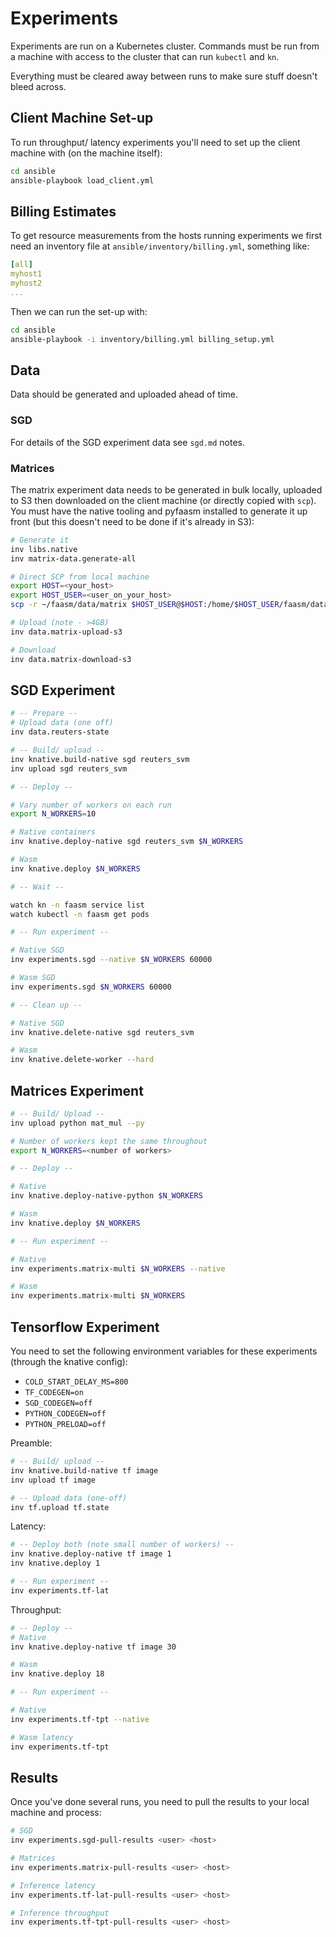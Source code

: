 # Experiments

Experiments are run on a Kubernetes cluster. Commands must be run from a machine with access to the cluster
that can run `kubectl` and `kn`.

Everything must be cleared away between runs to make sure stuff doesn't bleed across.

## Client Machine Set-up

To run throughput/ latency experiments you'll need to set up the client machine with (on the machine itself):

```bash
cd ansible
ansible-playbook load_client.yml
```

## Billing Estimates

To get resource measurements from the hosts running experiments we first need an inventory file at
`ansible/inventory/billing.yml`, something like:

```yaml
[all]
myhost1
myhost2
...
```

Then we can run the set-up with:

```bash
cd ansible
ansible-playbook -i inventory/billing.yml billing_setup.yml
```

## Data

Data should be generated and uploaded ahead of time.

### SGD

For details of the SGD experiment data see `sgd.md` notes.

### Matrices

The matrix experiment data needs to be generated in bulk locally, uploaded to S3 then downloaded on the client machine (or directly copied with `scp`). You must have the native tooling and pyfaasm installed to generate it up front (but
this doesn't need to be done if it's already in S3):

```bash
# Generate it
inv libs.native
inv matrix-data.generate-all

# Direct SCP from local machine
export HOST=<your_host>
export HOST_USER=<user_on_your_host>
scp -r ~/faasm/data/matrix $HOST_USER@$HOST:/home/$HOST_USER/faasm/data

# Upload (note - >4GB)
inv data.matrix-upload-s3

# Download
inv data.matrix-download-s3
```

## SGD Experiment

```bash
# -- Prepare --
# Upload data (one off)
inv data.reuters-state

# -- Build/ upload --
inv knative.build-native sgd reuters_svm
inv upload sgd reuters_svm

# -- Deploy --

# Vary number of workers on each run
export N_WORKERS=10

# Native containers
inv knative.deploy-native sgd reuters_svm $N_WORKERS

# Wasm
inv knative.deploy $N_WORKERS

# -- Wait --

watch kn -n faasm service list
watch kubectl -n faasm get pods

# -- Run experiment --

# Native SGD
inv experiments.sgd --native $N_WORKERS 60000

# Wasm SGD
inv experiments.sgd $N_WORKERS 60000

# -- Clean up --

# Native SGD
inv knative.delete-native sgd reuters_svm

# Wasm
inv knative.delete-worker --hard
```

## Matrices Experiment

```bash
# -- Build/ Upload --
inv upload python mat_mul --py

# Number of workers kept the same throughout
export N_WORKERS=<number of workers>

# -- Deploy --

# Native
inv knative.deploy-native-python $N_WORKERS

# Wasm
inv knative.deploy $N_WORKERS

# -- Run experiment --

# Native
inv experiments.matrix-multi $N_WORKERS --native

# Wasm
inv experiments.matrix-multi $N_WORKERS
```

## Tensorflow Experiment

You need to set the following environment variables for these experiments (through the knative config):

- `COLD_START_DELAY_MS=800`
- `TF_CODEGEN=on`
- `SGD_CODEGEN=off`
- `PYTHON_CODEGEN=off`
- `PYTHON_PRELOAD=off`

Preamble:

```bash
# -- Build/ upload --
inv knative.build-native tf image
inv upload tf image

# -- Upload data (one-off)
inv tf.upload tf.state
```

Latency:

```bash
# -- Deploy both (note small number of workers) --
inv knative.deploy-native tf image 1
inv knative.deploy 1

# -- Run experiment --
inv experiments.tf-lat
```

Throughput:

```bash
# -- Deploy --
# Native
inv knative.deploy-native tf image 30

# Wasm
inv knative.deploy 18

# -- Run experiment --

# Native 
inv experiments.tf-tpt --native

# Wasm latency
inv experiments.tf-tpt
```

## Results

Once you've done several runs, you need to pull the results to your local machine and process:

```bash
# SGD
inv experiments.sgd-pull-results <user> <host>

# Matrices
inv experiments.matrix-pull-results <user> <host>

# Inference latency
inv experiments.tf-lat-pull-results <user> <host>

# Inference throughput
inv experiments.tf-tpt-pull-results <user> <host>
```
